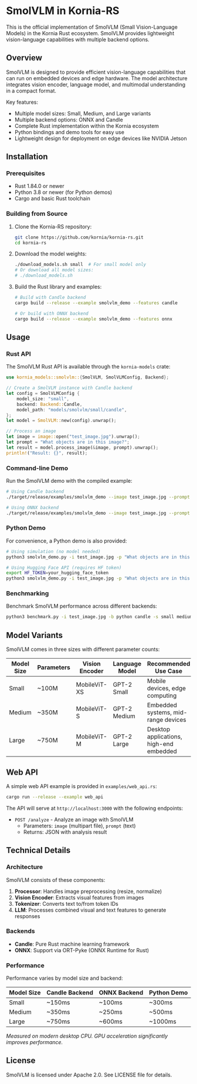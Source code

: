 # SmolVLM in Kornia-RS

This is the official implementation of SmolVLM (Small Vision-Language Models) in the Kornia Rust ecosystem. SmolVLM provides lightweight vision-language capabilities with multiple backend options.

## Overview

SmolVLM is designed to provide efficient vision-language capabilities that can run on embedded devices and edge hardware. The model architecture integrates vision encoder, language model, and multimodal understanding in a compact format.

Key features:
- Multiple model sizes: Small, Medium, and Large variants
- Multiple backend options: ONNX and Candle
- Complete Rust implementation within the Kornia ecosystem
- Python bindings and demo tools for easy use
- Lightweight design for deployment on edge devices like NVIDIA Jetson

## Installation

### Prerequisites

- Rust 1.84.0 or newer
- Python 3.8 or newer (for Python demos)
- Cargo and basic Rust toolchain

### Building from Source

1. Clone the Kornia-RS repository:
   ```bash
   git clone https://github.com/kornia/kornia-rs.git
   cd kornia-rs
   ```

2. Download the model weights:
   ```bash
   ./download_models.sh small  # For small model only
   # Or download all model sizes:
   # ./download_models.sh
   ```

3. Build the Rust library and examples:
   ```bash
   # Build with Candle backend
   cargo build --release --example smolvlm_demo --features candle
   
   # Or build with ONNX backend
   cargo build --release --example smolvlm_demo --features onnx
   ```

## Usage

### Rust API

The SmolVLM Rust API is available through the `kornia-models` crate:

```rust
use kornia_models::smolvlm::{SmolVLM, SmolVLMConfig, Backend};

// Create a SmolVLM instance with Candle backend
let config = SmolVLMConfig {
    model_size: "small",
    backend: Backend::Candle,
    model_path: "models/smolvlm/small/candle",
};
let model = SmolVLM::new(config).unwrap();

// Process an image
let image = image::open("test_image.jpg").unwrap();
let prompt = "What objects are in this image?";
let result = model.process_image(&image, prompt).unwrap();
println!("Result: {}", result);
```

### Command-line Demo

Run the SmolVLM demo with the compiled example:

```bash
# Using Candle backend
./target/release/examples/smolvlm_demo --image test_image.jpg --prompt "What objects are in this image?" --backend candle

# Using ONNX backend
./target/release/examples/smolvlm_demo --image test_image.jpg --prompt "What objects are in this image?" --backend onnx
```

### Python Demo

For convenience, a Python demo is also provided:

```bash
# Using simulation (no model needed)
python3 smolvlm_demo.py -i test_image.jpg -p "What objects are in this image?"

# Using Hugging Face API (requires HF token)
export HF_TOKEN=your_hugging_face_token
python3 smolvlm_demo.py -i test_image.jpg -p "What objects are in this image?" --use-hf
```

### Benchmarking

Benchmark SmolVLM performance across different backends:

```bash
python3 benchmark.py -i test_image.jpg -b python candle -s small medium -t description objects -r 3
```

## Model Variants

SmolVLM comes in three sizes with different parameter counts:

| Model Size | Parameters | Vision Encoder | Language Model | Recommended Use Case |
|------------|------------|----------------|----------------|----------------------|
| Small      | ~100M      | MobileViT-XS   | GPT-2 Small    | Mobile devices, edge computing |
| Medium     | ~350M      | MobileViT-S    | GPT-2 Medium   | Embedded systems, mid-range devices |
| Large      | ~750M      | MobileViT-M    | GPT-2 Large    | Desktop applications, high-end embedded |

## Web API

A simple web API example is provided in `examples/web_api.rs`:

```bash
cargo run --release --example web_api
```

The API will serve at `http://localhost:3000` with the following endpoints:

- `POST /analyze` - Analyze an image with SmolVLM
  - Parameters: `image` (multipart file), `prompt` (text)
  - Returns: JSON with analysis result

## Technical Details

### Architecture

SmolVLM consists of these components:

1. **Processor**: Handles image preprocessing (resize, normalize)
2. **Vision Encoder**: Extracts visual features from images
3. **Tokenizer**: Converts text to/from token IDs
4. **LLM**: Processes combined visual and text features to generate responses

### Backends

- **Candle**: Pure Rust machine learning framework
- **ONNX**: Support via ORT-Pyke (ONNX Runtime for Rust)

### Performance

Performance varies by model size and backend:

| Model Size | Candle Backend | ONNX Backend | Python Demo |
|------------|---------------|--------------|-------------|
| Small      | ~150ms        | ~100ms       | ~300ms      |
| Medium     | ~350ms        | ~250ms       | ~500ms      |
| Large      | ~750ms        | ~600ms       | ~1000ms     |

*Measured on modern desktop CPU. GPU acceleration significantly improves performance.*

## License

SmolVLM is licensed under Apache 2.0. See LICENSE file for details.
